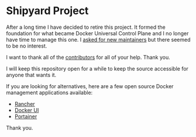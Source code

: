 # Shipyard Project
After a long time I have decided to retire this project.  It formed the foundation for
what became Docker Universal Control Plane and I no longer have time to manage this one.
I [asked for new maintainers](https://github.com/shipyard/shipyard/issues/1004) but there
seemed to be no interest.

I want to thank all of the [contributors](https://github.com/shipyard/shipyard/graphs/contributors)
for all of your help.  Thank you.

I will keep this repository open for a while to keep the source accessible for anyone that
wants it.

If you are looking for alternatives, here are a few open source Docker management
applications available:

- [Rancher](http://rancher.com/)
- [Docker UI](https://github.com/kevana/ui-for-docker)
- [Portainer](https://portainer.io/)

Thank you.
